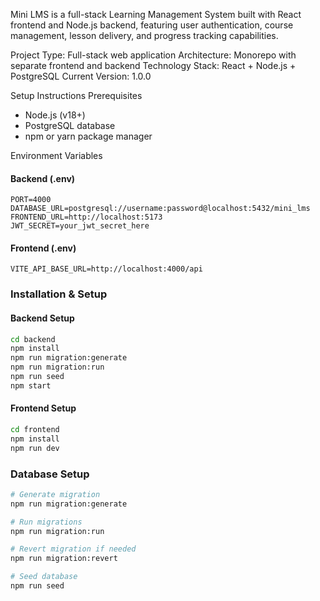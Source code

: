 Mini LMS is a full-stack Learning Management System built with React frontend and Node.js backend, featuring user authentication, course management, lesson delivery, and progress tracking capabilities.

Project Type: Full-stack web application
Architecture: Monorepo with separate frontend and backend
Technology Stack: React + Node.js + PostgreSQL
Current Version: 1.0.0

Setup Instructions
Prerequisites
- Node.js (v18+)
- PostgreSQL database
- npm or yarn package manager

Environment Variables

#### Backend (.env)
```env
PORT=4000
DATABASE_URL=postgresql://username:password@localhost:5432/mini_lms
FRONTEND_URL=http://localhost:5173
JWT_SECRET=your_jwt_secret_here
```

#### Frontend (.env)
```env
VITE_API_BASE_URL=http://localhost:4000/api
```

### Installation & Setup

#### Backend Setup
```bash
cd backend
npm install
npm run migration:generate
npm run migration:run
npm run seed
npm start
```

#### Frontend Setup
```bash
cd frontend
npm install
npm run dev
```

### Database Setup
```bash
# Generate migration
npm run migration:generate

# Run migrations
npm run migration:run

# Revert migration if needed
npm run migration:revert

# Seed database
npm run seed
```
